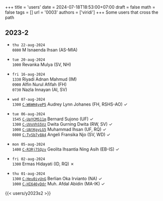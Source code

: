 +++
title = 'users'
date = 2024-07-18T18:53:00+07:00
draft = false
math = false
tags = []
url = '0003'
authors = ['viridi']
+++
Some users that cross the path<!--more-->


## 2023-2
- `thu 22-aug-2024` \
`0800` M Isnaenda Ihsan (AS-MIA)

- `tue 20-aug-2024` \
`1000` Revanka Mulya (SV, NH)


- `fri 16-aug-2024` \
`1330` Riyadi Adnan Mahmud (IM) \
`0900` Alfin Nurul Afifah (FH) \
`0730` Nazla Innayan (AI, SV)

- `wed 07-aug-2024` \
`1300` [`C-W6WH4yeP5`](https://www.instagram.com/p/C-W6WH4yeP5) Audrey Lynn Johanes (FH, RSHS-AO) &check;

- `tue 06-aug-2024` \
`1545` [`C-UpYCMS11m`](https://www.instagram.com/p/C-UpYCMS11m) Bernard Sujono (UF) &check; \
`1300` [`C-UVoVhS5Vz`](https://www.instagram.com/p/C-UVoVhS5Vz) Dwita Gurning Dwita (RW, SV) &check; \
`1000` [`C-UAtKgyLG5`](https://www.instagram.com/p/C-UAtKgyLG5) Muhammad Ihsan (UF, RQ) &check; \
`0800` [`C-TySb7y8A4`](https://www.instagram.com/p/C-TySb7y8A4) Angeli Fransika Njo (SV, WD) &check;

- `mon 05-aug-2024` \
`1400` [`C-R3Rj7SQzv`](https://www.instagram.com/p/C-R3Rj7SQzv) Geolita Ihsantia Ning Asih (EB-IS) &check;

- `fri 02-aug-2024` \
`1300` Ermas Hidayati (ID, RQ) &cross;

- `thu 01-aug-2024` \
`1300` [`C-Heu0iyUnG`](https://www.instagram.com/p/C-Heu0iyUnG) Berlian Oka Irvianto (NA) &check; \
`1000` [`C-HI646yDdr`](https://www.instagram.com/p/C-HI646yDdr) Muh. Afdal Abidin (MA-IK) &check;

{{< users/y2023s2 >}}
